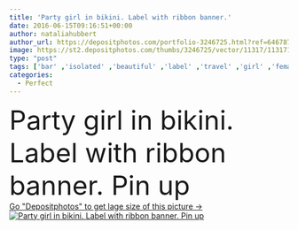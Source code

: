 ```yaml
---
title: 'Party girl in bikini. Label with ribbon banner.'
date: 2016-06-15T09:16:51+00:00
author: nataliahubbert
author_url: https://depositphotos.com/portfolio-3246725.html?ref=64678756
image: https://st2.depositphotos.com/thumbs/3246725/vector/11317/113171782/api_thumb_450.jpg?forcejpeg=true
type: "post"
tags: ['bar' ,'isolated' ,'beautiful' ,'label' ,'travel' ,'girl' ,'female' ,'young' ,'beauty' ,'drink' ,'style' ,'cartoon' ,'fashion' ,'tropical' ,'pretty' ,'icon' ,'hot' ,'strong' ,'invitation' ,'vacation' ,'sexy' ,'resort' ,'attractive' ,'exotic' ,'sunbathing' ,'tanned' ,'tattoo' ,'island' ,'Holidays' ,'backyard' ,'mascot' ,'bracelets' ,'suntan' ,'alcoholic' ,'bikini' ,'swimwear' ,'pinup' ,'booty' ,'pin up' ,'fit body' ,'beach party' ,'perfect body' ,'summer fun' ,'woman silhouette' ,'invitation design' ,'ribbon banner' ]
categories: 
  - Perfect
---
```

<div aling="center">
            <font size="60"> Party girl in bikini. Label with ribbon banner. Pin up</font>   
</div>
<div>
    <a href='https://depositphotos.com/113171782/stock-illustration-party-girl-in-bikini-label.html?ref=64678756' target=_blank > Go "Depositphotos" to get lage size of this picture ->
        <img href='https://depositphotos.com/113171782/stock-illustration-party-girl-in-bikini-label.html?ref=64678756' src='https://st2.depositphotos.com/3246725/11317/v/950/depositphotos_113171782-stock-illustration-party-girl-in-bikini-label.jpg?forcejpeg=true' alt='Party girl in bikini. Label with ribbon banner. Pin up' >
    </a>
</div>
